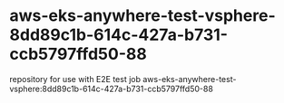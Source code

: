 # aws-eks-anywhere-test-vsphere-8dd89c1b-614c-427a-b731-ccb5797ffd50-88
repository for use with E2E test job aws-eks-anywhere-test-vsphere:8dd89c1b-614c-427a-b731-ccb5797ffd50-88
